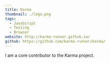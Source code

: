 ```yaml
---
title: Karma
thumbnail: ./logo.png
tags:
  - JavaScript
  - Testing
  - Browser
website: http://karma-runner.github.io/
github: https://github.com/karma-runner/karma/
---
```


I am a core contributor to the Karma project.
